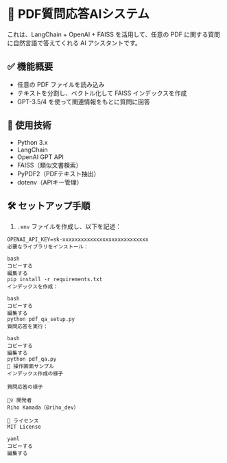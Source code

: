 # 📄 PDF質問応答AIシステム

これは、LangChain + OpenAI + FAISS を活用して、任意の PDF に関する質問に自然言語で答えてくれる AI アシスタントです。

## ✅ 機能概要

- 任意の PDF ファイルを読み込み
- テキストを分割し、ベクトル化して FAISS インデックスを作成
- GPT-3.5/4 を使って関連情報をもとに質問に回答

## 🧠 使用技術

- Python 3.x
- LangChain
- OpenAI GPT API
- FAISS（類似文書検索）
- PyPDF2（PDFテキスト抽出）
- dotenv（APIキー管理）

## 🛠 セットアップ手順

1. `.env` ファイルを作成し、以下を記述：

```env
OPENAI_API_KEY=sk-xxxxxxxxxxxxxxxxxxxxxxxxxxxx
必要なライブラリをインストール：

bash
コピーする
編集する
pip install -r requirements.txt
インデックスを作成：

bash
コピーする
編集する
python pdf_qa_setup.py
質問応答を実行：

bash
コピーする
編集する
python pdf_qa.py
📸 操作画面サンプル
インデックス作成の様子

質問応答の様子

🙋‍♀️ 開発者
Riho Kamada（@riho_dev）

📝 ライセンス
MIT License

yaml
コピーする
編集する








